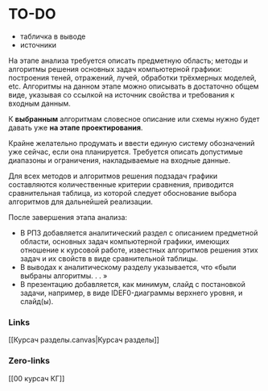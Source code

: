 # TO-DO
- табличка в выводе
- источники

На этапе анализа требуется описать предметную область; методы и алгоритмы решения основных задач компьютерной графики: построения теней, отражений, лучей, обработки трёхмерных моделей, etc. 
Алгоритмы на данном этапе можно описывать в достаточно общем виде, указывая со ссылкой на источник свойства и требования к входным данным. 

К **выбранным** алгоритмам словесное описание или схемы нужно будет давать уже **на этапе проектирования**. 

Крайне желательно продумать и ввести единую систему обозначений уже сейчас, если она планируется. Требуется описать допустимые диапазоны и ограничения, накладываемые на входные данные.

Для всех методов и алгоритмов решения подзадач графики составляются
количественные критерии сравнения, приводится сравнительная таблица, из
которой следует обоснование выбора алгоритмов для дальнейшей реализации.

После завершения этапа анализа:
- В РПЗ добавляется аналитический раздел с описанием предметной области, основных задач компьютерной графики, имеющих отношение к курсовой работе, известных алгоритмов решения этих задач и их свойств в виде сравнительной таблицы.
- В выводах к аналитическому разделу указывается, что «были выбраны алгоритмы. . . »
- В презентацию добавляется, как минимум, слайд с постановкой задачи,
например, в виде IDEF0-диаграммы верхнего уровня, и слайд(ы).
### Links
[[Курсач разделы.canvas|Курсач разделы]]
### Zero-links
[[00 курсач КГ]]